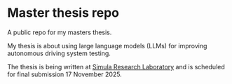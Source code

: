 # Master thesis repo

A public repo for my masters thesis.

My thesis is about using large language models (LLMs) for improving autonomous
driving system testing.

The thesis is being written at [Simula Research Laboratory]("https://simula.no")
and is scheduled for final submission 17 November 2025.
